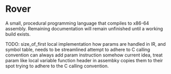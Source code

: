 # Rover
A small, procedural programming language that compiles to x86-64 assembly.
Remaining documentation will remain unfinished until a working build exists.

TODO:
    size_of_first local implementation
    how params are handled in IR, and symbol table, needs to be streamlined
    attempt to adhere to C calling convention
    can always add param instruction somehow
    current idea, treat param like local variable
    function header in assembky copies them to their spot
    trying to adhere to the C calling convention.